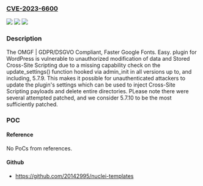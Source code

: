 ### [CVE-2023-6600](https://cve.mitre.org/cgi-bin/cvename.cgi?name=CVE-2023-6600)
![](https://img.shields.io/static/v1?label=Product&message=OMGF%20%7C%20GDPR%2FDSGVO%20Compliant%2C%20Faster%20Google%20Fonts.%20Easy.&color=blue)
![](https://img.shields.io/static/v1?label=Version&message=*%3C%3D%205.7.9%20&color=brighgreen)
![](https://img.shields.io/static/v1?label=Vulnerability&message=CWE-862%20Missing%20Authorization&color=brighgreen)

### Description

The OMGF | GDPR/DSGVO Compliant, Faster Google Fonts. Easy. plugin for WordPress is vulnerable to unauthorized modification of data and Stored Cross-Site Scripting due to a missing capability check on the update_settings() function hooked via admin_init in all versions up to, and including, 5.7.9. This makes it possible for unauthenticated attackers to update the plugin's settings which can be used to inject Cross-Site Scripting payloads and delete entire directories. PLease note there were several attempted patched, and we consider 5.7.10 to be the most sufficiently patched.

### POC

#### Reference
No PoCs from references.

#### Github
- https://github.com/20142995/nuclei-templates

